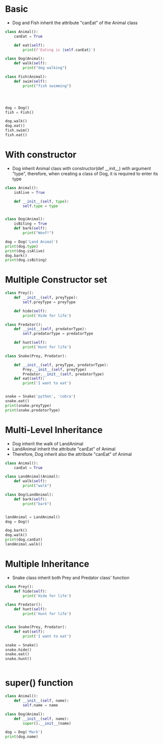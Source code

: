 
# Basic
- Dog and Fish inherit the attribute "canEat" of the Animal class

```python
class Animal():
    canEat = True

    def eat(self):
        print(f'Eating is {self.canEat}')

class Dog(Animal):
    def walk(self):
        print("dog walking")

class Fish(Animal):
    def swim(self):
        print("fish swimming")




dog = Dog()
fish = Fish()

dog.walk()
dog.eat()
fish.swim()
fish.eat()

```



# With constructor
- Dog inherit Animal class with constructor(def \_\_init\_\_)  with argument "type", therefore, when creating a class of Dog, it is required to enter its type
```python
class Animal():
    isAlive = True

    def __init__(self, type):
        self.type = type


class Dog(Animal):
    isBiting = True
    def bark(self):
        print("Woof!")

dog = Dog('Land Animal')
print(dog.type)
print(dog.isAlive)
dog.bark()
print(dog.isBiting)

```



# Multiple Constructor set
```python
class Prey():
    def __init__(self, preyType):
        self.preyType = preyType

    def hide(self):
        print('Hide for life')

class Predator():
    def __init__(self, predatorType):
        self.predatorType = predatorType

    def hunt(self):
        print('Hunt for life')

class Snake(Prey, Predator):

    def __init__(self, preyType, predatorType):
        Prey.__init__(self, preyType)
        Predator.__init__(self, predatorType)
    def eat(self):
        print('I want to eat')


snake = Snake('python', 'cobra')
snake.eat()
print(snake.preyType)
print(snake.predatorType)

```




# Multi-Level Inheritance
- Dog inherit the walk of LandAnimal
- LandAnimal inherit the attribute "canEat" of Animal
- Therefore, Dog inherit also the attribute "canEat" of Animal

```python
class Animal():
    canEat = True

class LandAnimal(Animal):
    def walk(self):
        print("walk")

class Dog(LandAnimal):
    def bark(self):
        print("bark")


landAnimal = LandAnimal()
dog = Dog()

dog.bark()
dog.walk()
print(dog.canEat)
landAnimal.walk()

```



# Multiple Inheritance
- Snake class inherit both Prey and Predator class' function

```python
class Prey():
    def hide(self):
        print('Hide for life')

class Predator():
    def hunt(self):
        print('Hunt for life')


class Snake(Prey, Predator):
    def eat(self):
        print('I want to eat')

snake = Snake()
snake.hide()
snake.eat()
snake.hunt()



```






# super() function
```python
class Animal():
    def __init__(self, name):
        self.name = name

class Dog(Animal):
    def __init__(self, name):
        super().__init__(name)

dog = Dog('Mark')
print(dog.name)

```









